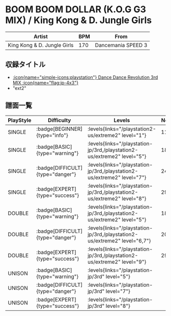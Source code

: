 # BOOM BOOM DOLLAR (K.O.G G3 MIX) / King Kong & D. Jungle Girls

|Artist|BPM|From|
|------|---|----|
|King Kong & D. Jungle Girls|170|Dancemania SPEED 3|

## 収録タイトル

- [:icon{name="simple-icons:playstation"} Dance Dance Revolution 3rd MIX :icon{name="flag:jp-4x3"}](/playstation-jp/3rd)
- "ext2"

## 譜面一覧

|PlayStyle|Difficulty|Levels|Notes|Movie|
|---------|----------|------|-----|-----|
|SINGLE| :badge[BEGINNER]{type="info"}| :levels{links="/playstation2-us/extreme2" level="1"}|118/6||
|SINGLE| :badge[BASIC]{type="warning"}| :levels{links="/playstation-jp/3rd,/playstation2-us/extreme2" level="5"}|188/0||
|SINGLE| :badge[DIFFICULT]{type="danger"}| :levels{links="/playstation-jp/3rd,/playstation2-us/extreme2" level="7"}|246/0||
|SINGLE| :badge[EXPERT]{type="success"}| :levels{links="/playstation-jp/3rd,/playstation2-us/extreme2" level="8"}|298/0||
|DOUBLE| :badge[BASIC]{type="warning"}| :levels{links="/playstation-jp/3rd,/playstation2-us/extreme2" level="5"}|184/0||
|DOUBLE| :badge[DIFFICULT]{type="danger"}| :levels{links="/playstation-jp/3rd,/playstation2-us/extreme2" level="6,7"}|209/0||
|DOUBLE| :badge[EXPERT]{type="success"}| :levels{links="/playstation-jp/3rd,/playstation2-us/extreme2" level="9"}|298/0||
|UNISON| :badge[BASIC]{type="warning"}| :levels{links="/playstation-jp/3rd" level="5"}|||
|UNISON| :badge[DIFFICULT]{type="danger"}| :levels{links="/playstation-jp/3rd" level="7"}|||
|UNISON| :badge[EXPERT]{type="success"}| :levels{links="/playstation-jp/3rd" level="8"}|||
